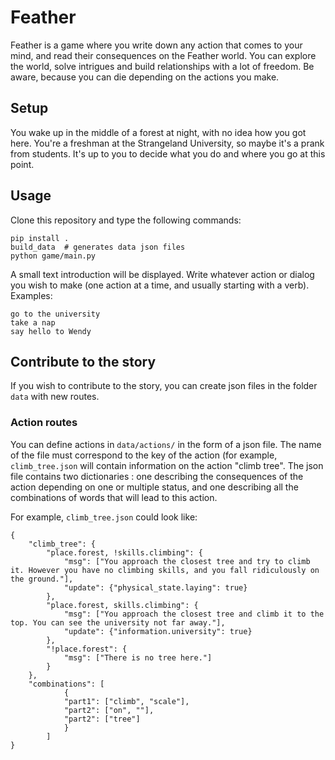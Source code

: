 # Feather

Feather is a game where you write down any action that comes to your mind, and read their consequences on the Feather world. You can explore the world, solve intrigues and build relationships with a lot of freedom. Be aware, because you can die depending on the actions you make.

## Setup

You wake up in the middle of a forest at night, with no idea how you got here. You're a freshman at the Strangeland University, so maybe it's a prank from students.
It's up to you to decide what you do and where you go at this point.

## Usage

Clone this repository and type the following commands:
```
pip install .
build_data  # generates data json files
python game/main.py
```

A small text introduction will be displayed. Write whatever action or dialog you wish to make (one action at a time, and usually starting with a verb).
Examples:
```
go to the university
take a nap
say hello to Wendy
```

## Contribute to the story

If you wish to contribute to the story, you can create json files in the folder ```data``` with new routes.

### Action routes

You can define actions in ```data/actions/``` in the form of a json file. The name of the file must correspond to the key of the action (for example, ```climb_tree.json``` will contain information on the action "climb tree". The json file contains two dictionaries : one describing the consequences of the action depending on one or multiple status, and one describing all the combinations of words that will lead to this action.


For example, ```climb_tree.json``` could look like:
```
{
    "climb_tree": {
        "place.forest, !skills.climbing": {
            "msg": ["You approach the closest tree and try to climb it. However you have no climbing skills, and you fall ridiculously on the ground."],
            "update": {"physical_state.laying": true}
        },
        "place.forest, skills.climbing": {
            "msg": ["You approach the closest tree and climb it to the top. You can see the university not far away."],
            "update": {"information.university": true}
        },
        "!place.forest": {
            "msg": ["There is no tree here."]
        }
    },
    "combinations": [
            {
            "part1": ["climb", "scale"],
            "part2": ["on", ""],
            "part2": ["tree"]
            }
        ]
}
```
